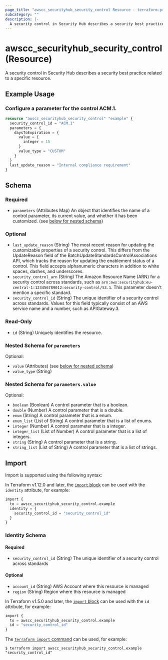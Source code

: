 ```yaml
---
page_title: "awscc_securityhub_security_control Resource - terraform-provider-awscc"
subcategory: ""
description: |-
  A security control in Security Hub describes a security best practice related to a specific resource.
---
```


# awscc_securityhub_security_control (Resource)

A security control in Security Hub describes a security best practice related to a specific resource.

## Example Usage

### Configure a parameter for the control ACM.1.

```terraform
resource "awscc_securityhub_security_control" "example" {
  security_control_id = "ACM.1"
  parameters = {
    daysToExpiration = {
      value = {
        integer = 15
      }
      value_type = "CUSTOM"
    }
  }
  last_update_reason = "Internal compliance requirement"
}
```

<!-- schema generated by tfplugindocs -->
## Schema

### Required

- `parameters` (Attributes Map) An object that identifies the name of a control parameter, its current value, and whether it has been customized. (see [below for nested schema](#nestedatt--parameters))

### Optional

- `last_update_reason` (String) The most recent reason for updating the customizable properties of a security control. This differs from the UpdateReason field of the BatchUpdateStandardsControlAssociations API, which tracks the reason for updating the enablement status of a control. This field accepts alphanumeric characters in addition to white spaces, dashes, and underscores.
- `security_control_arn` (String) The Amazon Resource Name (ARN) for a security control across standards, such as `arn:aws:securityhub:eu-central-1:123456789012:security-control/S3.1`. This parameter doesn't mention a specific standard.
- `security_control_id` (String) The unique identifier of a security control across standards. Values for this field typically consist of an AWS service name and a number, such as APIGateway.3.

### Read-Only

- `id` (String) Uniquely identifies the resource.

<a id="nestedatt--parameters"></a>
### Nested Schema for `parameters`

Optional:

- `value` (Attributes) (see [below for nested schema](#nestedatt--parameters--value))
- `value_type` (String)

<a id="nestedatt--parameters--value"></a>
### Nested Schema for `parameters.value`

Optional:

- `boolean` (Boolean) A control parameter that is a boolean.
- `double` (Number) A control parameter that is a double.
- `enum` (String) A control parameter that is a enum.
- `enum_list` (List of String) A control parameter that is a list of enums.
- `integer` (Number) A control parameter that is a integer.
- `integer_list` (List of Number) A control parameter that is a list of integers.
- `string` (String) A control parameter that is a string.
- `string_list` (List of String) A control parameter that is a list of strings.

## Import

Import is supported using the following syntax:

In Terraform v1.12.0 and later, the [`import` block](https://developer.hashicorp.com/terraform/language/import) can be used with the `identity` attribute, for example:

```terraform
import {
  to = awscc_securityhub_security_control.example
  identity = {
    security_control_id = "security_control_id"
  }
}
```

<!-- schema generated by tfplugindocs -->
### Identity Schema

#### Required

- `security_control_id` (String) The unique identifier of a security control across standards

#### Optional

- `account_id` (String) AWS Account where this resource is managed
- `region` (String) Region where this resource is managed

In Terraform v1.5.0 and later, the [`import` block](https://developer.hashicorp.com/terraform/language/import) can be used with the `id` attribute, for example:

```terraform
import {
  to = awscc_securityhub_security_control.example
  id = "security_control_id"
}
```

The [`terraform import` command](https://developer.hashicorp.com/terraform/cli/commands/import) can be used, for example:

```shell
$ terraform import awscc_securityhub_security_control.example "security_control_id"
```